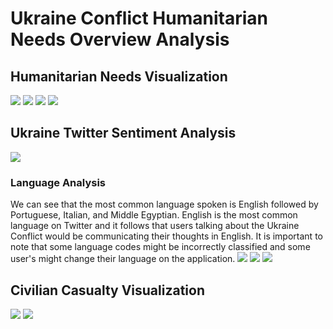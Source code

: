# Ukraine Conflict Humanitarian Needs Overview Analysis


## Humanitarian Needs Visualization
![](https://github.com/tanveerm176/ukraine-nlp-data-analysis-hno/blob/main/images/cluster-corr-heatmap.png)
![](https://github.com/tanveerm176/ukraine-nlp-data-analysis-hno/blob/main/images/overall-pin-cluster.png)
![](https://github.com/tanveerm176/ukraine-nlp-data-analysis-hno/blob/main/images/estimated-total-affected-pop.png)
![](https://github.com/tanveerm176/ukraine-nlp-data-analysis-hno/blob/main/images/funds-requested-cluster.png)

## Ukraine Twitter Sentiment Analysis
![](https://github.com/tanveerm176/ukraine-nlp-data-analysis-hno/blob/main/images/language-count.png)
### Language Analysis
We can see that the most common language spoken is English followed by Portuguese, Italian, and Middle Egyptian. English is the most common language on Twitter and it follows that users talking about the Ukraine Conflict would be communicating their thoughts in English. It is important to note that some language codes might be incorrectly classified and some user's might change their language on the application. 
![](https://github.com/tanveerm176/ukraine-nlp-data-analysis-hno/blob/main/images/pos-sentiment-word-cloud.png)
![](https://github.com/tanveerm176/ukraine-nlp-data-analysis-hno/blob/main/images/neg-sentiment-word-cloud.png)
![](https://github.com/tanveerm176/ukraine-nlp-data-analysis-hno/blob/main/images/sentiment-timeline.png)

## Civilian Casualty Visualization
![](https://github.com/tanveerm176/ukraine-nlp-data-analysis-hno/blob/main/images/total-civ-casualties.png)
![](https://github.com/tanveerm176/ukraine-nlp-data-analysis-hno/blob/main/images/events-fatalities-total-oblast.png)

